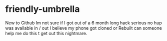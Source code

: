 # friendly-umbrella
New to Github Im not sure if I got out of a 6 month long hack serious no hup was available in / out I believe my phone got cloned or Rebuilt can someone help me do this t get out this nightmare.
